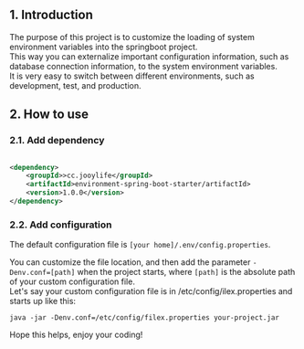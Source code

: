 ## 1. Introduction
The purpose of this project is to customize the loading of system environment variables into the springboot project.  
This way you can externalize important configuration information, such as database connection information, to the system environment variables.  
It is very easy to switch between different environments, such as development, test, and production.  

## 2. How to use
### 2.1. Add dependency
```xml

<dependency>
    <groupId>>cc.jooylife</groupId>
    <artifactId>environment-spring-boot-starter/artifactId>
    <version>1.0.0</version>
</dependency>
```
### 2.2. Add configuration
The default configuration file is ```[your home]/.env/config.properties```.

You can customize the file location, and then add the parameter ```-Denv.conf=[path]``` when the project starts, where ```[path]``` is the absolute path of your custom configuration file.  
Let's say your custom configuration file is in /etc/config/ilex.properties and starts up like this:  
```shell
java -jar -Denv.conf=/etc/config/filex.properties your-project.jar
```

Hope this helps, enjoy your coding!
